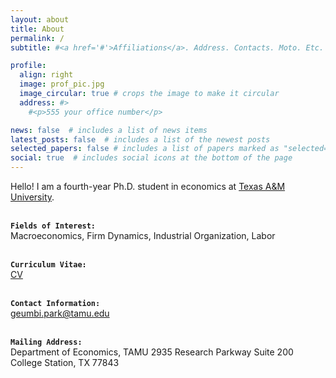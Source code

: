 ```yaml
---
layout: about
title: About
permalink: /
subtitle: #<a href='#'>Affiliations</a>. Address. Contacts. Moto. Etc.

profile:
  align: right
  image: prof_pic.jpg
  image_circular: true # crops the image to make it circular
  address: #>
    #<p>555 your office number</p>

news: false  # includes a list of news items
latest_posts: false  # includes a list of the newest posts
selected_papers: false # includes a list of papers marked as "selected={true}"
social: true  # includes social icons at the bottom of the page
---
```


Hello! I am a fourth-year Ph.D. student in economics at [Texas A&M University](https://liberalarts.tamu.edu/economics/).  

<br><b>`Fields of Interest:`</b></br> 
Macroeconomics, Firm Dynamics, Industrial Organization, Labor 

<br><b>`Curriculum Vitae:`</b></br> 
[CV](/cv/)

<br><b>`Contact Information:`</b><br>
[geumbi.park@tamu.edu](mailto:geumbi.park@tamu.edu)

<br><b>`Mailing Address:`</b> </br>
Department of Economics, TAMU
2935 Research Parkway Suite 200
College Station, TX 77843


